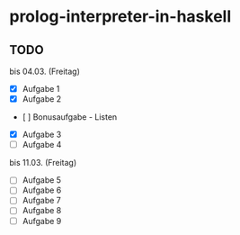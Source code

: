 # prolog-interpreter-in-haskell

## TODO
bis 04.03. (Freitag)
- [x] Aufgabe 1 
- [x] Aufgabe 2
- [ ] Bonusaufgabe - Listen
- [x] Aufgabe 3
- [ ] Aufgabe 4

bis 11.03. (Freitag)
- [ ] Aufgabe 5
- [ ] Aufgabe 6
- [ ] Aufgabe 7
- [ ] Aufgabe 8
- [ ] Aufgabe 9
